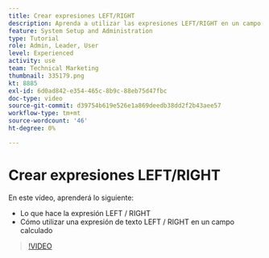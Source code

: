 ```yaml
---
title: Crear expresiones LEFT/RIGHT
description: Aprenda a utilizar las expresiones LEFT/RIGHT en un campo calculado en Adobe [!DNL Workfront].
feature: System Setup and Administration
type: Tutorial
role: Admin, Leader, User
level: Experienced
activity: use
team: Technical Marketing
thumbnail: 335179.png
kt: 8885
exl-id: 6d0ad842-e354-465c-8b9c-88eb75d47fbc
doc-type: video
source-git-commit: d39754b619e526e1a869deedb38dd2f2b43aee57
workflow-type: tm+mt
source-wordcount: '46'
ht-degree: 0%

---
```


# Crear expresiones LEFT/RIGHT

En este vídeo, aprenderá lo siguiente:

* Lo que hace la expresión LEFT / RIGHT
* Cómo utilizar una expresión de texto LEFT / RIGHT en un campo calculado

>[!VIDEO](https://video.tv.adobe.com/v/335179/?quality=12)
